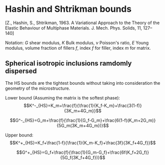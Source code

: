# Hashin and Shtrikman bounds
[Z., Hashin, S., Shtrikman, 1963. A Variational Approach to the Theory of
the Elastic Behaviour of Multiphase Materials. J. Mech. Phys. Solids, 11, 
127–140]

Notation:
$G$ shear modulus, 
$K$ Bulk modulus, 
$\nu$ Poisson's ratio, 
$E$ Young modulus, 
volume fraction of fillers $f$,
index $f$ for filler, index $m$ for matrix.
## Spherical isotropic inclusions ramdomly dispersed

The HS bounds are the tightest bounds without taking into consideration the geometry of the microstructure. 

Lower bound (Assuming the matrix is the softest phase):
$$K^-_{HS}=K_m+\frac{f}{\frac{1}{K_f-K_m}+\frac{3(1-f)}{3K_m+4G_m}}$$

$$G^-_{HS}=G_m+\frac{f}{\frac{1}{G_f-G_m}+\frac{6(1-f)(K_m+2G_m)}{5G_m(3K_m+4G_m})}$$

Upper bound:
$$K^+_{HS}=K_f+\frac{1-f}{\frac{1}{K_m-K_f}+\frac{3f}{3K_f+4G_f}}$$

$$G^+_{HS}=G_f+\frac{f}{\frac{1}{G_m-G_f}+\frac{6f(K_f+2G_f)}{5G_f(3K_f+4G_f})}$$